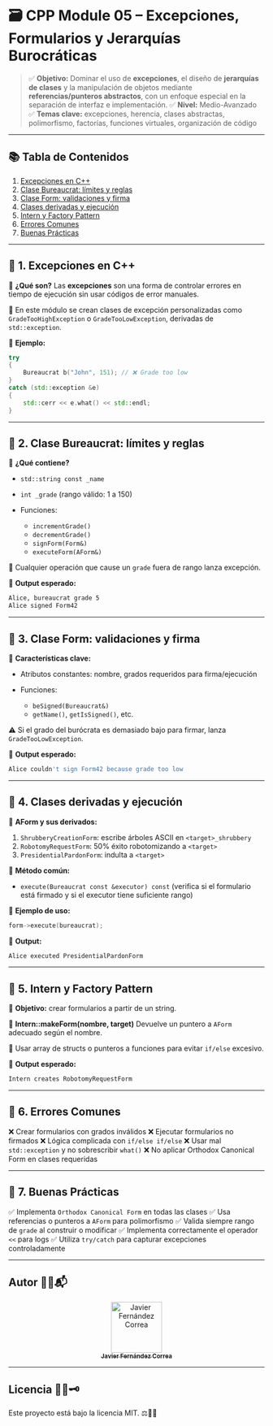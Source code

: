 # 🗃️ CPP Module 05 – Excepciones, Formularios y Jerarquías Burocráticas

> ✅ **Objetivo:** Dominar el uso de **excepciones**, el diseño de **jerarquías de clases** y la manipulación de objetos mediante **referencias/punteros abstractos**, con un enfoque especial en la separación de interfaz e implementación.
> ✅ **Nivel:** Medio-Avanzado
> ✅ **Temas clave:** excepciones, herencia, clases abstractas, polimorfismo, factorías, funciones virtuales, organización de código

---

## 📚 Tabla de Contenidos

1. [Excepciones en C++](#-1-excepciones-en-c)
2. [Clase Bureaucrat: límites y reglas](#-2-clase-bureaucrat-límites-y-reglas)
3. [Clase Form: validaciones y firma](#-3-clase-form-validaciones-y-firma)
4. [Clases derivadas y ejecución](#-4-clases-derivadas-y-ejecución)
5. [Intern y Factory Pattern](#-5-intern-y-factory-pattern)
6. [Errores Comunes](#-6-errores-comunes)
7. [Buenas Prácticas](#-7-buenas-prácticas)

---

## 🔹 1. Excepciones en C++

📘 **¿Qué son?**
Las **excepciones** son una forma de controlar errores en tiempo de ejecución sin usar códigos de error manuales.

🎯 En este módulo se crean clases de excepción personalizadas como `GradeTooHighException` o `GradeTooLowException`, derivadas de `std::exception`.

🧪 **Ejemplo:**

```cpp
try
{
    Bureaucrat b("John", 151); // ❌ Grade too low
}
catch (std::exception &e)
{
    std::cerr << e.what() << std::endl;
}
```

---

## 🔹 2. Clase Bureaucrat: límites y reglas

📘 **¿Qué contiene?**

* `std::string const _name`
* `int _grade` (rango válido: 1 a 150)
* Funciones:

  * `incrementGrade()`
  * `decrementGrade()`
  * `signForm(Form&)`
  * `executeForm(AForm&)`

🔐 Cualquier operación que cause un `grade` fuera de rango lanza excepción.

🧪 **Output esperado:**

```bash
Alice, bureaucrat grade 5
Alice signed Form42
```

---

## 🔹 3. Clase Form: validaciones y firma

📘 **Características clave:**

* Atributos constantes: nombre, grados requeridos para firma/ejecución
* Funciones:

  * `beSigned(Bureaucrat&)`
  * `getName()`, `getIsSigned()`, etc.

⚠️ Si el grado del burócrata es demasiado bajo para firmar, lanza `GradeTooLowException`.

🧪 **Output esperado:**

```bash
Alice couldn't sign Form42 because grade too low
```

---

## 🔹 4. Clases derivadas y ejecución

📘 **AForm y sus derivados:**

1. `ShrubberyCreationForm`: escribe árboles ASCII en `<target>_shrubbery`
2. `RobotomyRequestForm`: 50% éxito robotomizando a `<target>`
3. `PresidentialPardonForm`: indulta a `<target>`

🔁 **Método común:**

* `execute(Bureaucrat const &executor) const`
  (verifica si el formulario está firmado y si el executor tiene suficiente rango)

🧪 **Ejemplo de uso:**

```cpp
form->execute(bureaucrat);
```

📄 **Output:**

```bash
Alice executed PresidentialPardonForm
```

---

## 🔹 5. Intern y Factory Pattern

📘 **Objetivo:** crear formularios a partir de un string.

🧠 **Intern::makeForm(nombre, target)**
Devuelve un puntero a `AForm` adecuado según el nombre.

🎯 Usar array de structs o punteros a funciones para evitar `if/else` excesivo.

🧪 **Output esperado:**

```bash
Intern creates RobotomyRequestForm
```

---

## 🔹 6. Errores Comunes

❌ Crear formularios con grados inválidos
❌ Ejecutar formularios no firmados
❌ Lógica complicada con `if/else if/else`
❌ Usar mal `std::exception` y no sobrescribir `what()`
❌ No aplicar Orthodox Canonical Form en clases requeridas

---

## 🔹 7. Buenas Prácticas

✅ Implementa `Orthodox Canonical Form` en todas las clases
✅ Usa referencias o punteros a `AForm` para polimorfismo
✅ Valida siempre rango de `grade` al construir o modificar
✅ Implementa correctamente el operador `<<` para logs
✅ Utiliza `try/catch` para capturar excepciones controladamente

---

## Autor 🤝💡📬

<div align="center">
  <a href="https://github.com/jfercode">
    <img src="https://github.com/jfercode.png" width="100px" alt="Javier Fernández Correa" />
    <br />
    <sub><b>Javier Fernández Correa</b></sub>
  </a>
</div>

---

## Licencia 📜✅🗝️

Este proyecto está bajo la licencia MIT. ⚖️📄🆓

